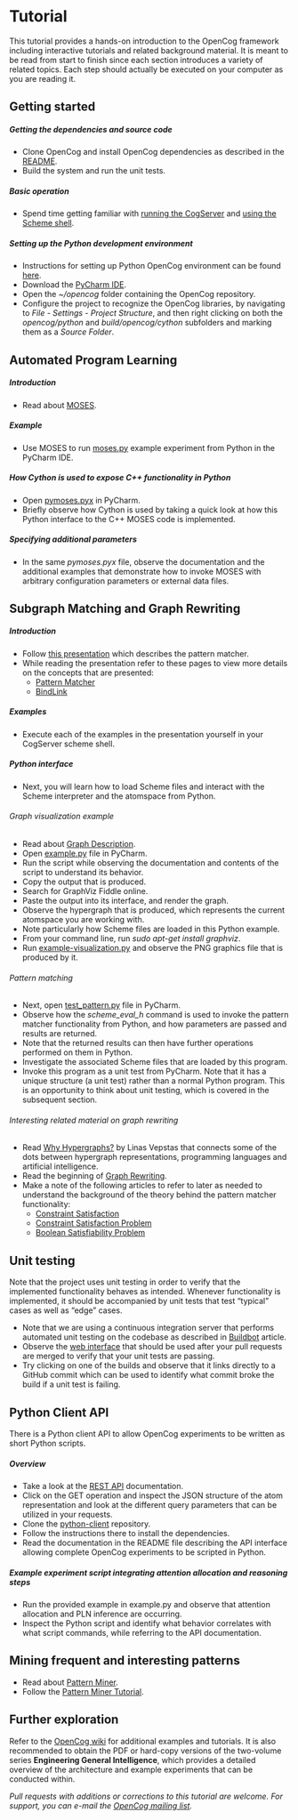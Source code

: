Tutorial
===

This tutorial provides a hands-on introduction to the OpenCog framework including interactive tutorials and related background material. It is meant to be read from start to finish since each section introduces a variety of related topics. Each step should actually be executed on your computer as you are reading it.

Getting started
---

##### Getting the dependencies and source code
* Clone OpenCog and install OpenCog dependencies as described in the [README](https://github.com/opencog/opencog/#prerequisites).
* Build the system and run the unit tests.

##### Basic operation
* Spend time getting familiar with [running the CogServer](http://wiki.opencog.org/w/Shell) and [using the Scheme shell](http://wiki.opencog.org/w/Scheme).

##### Setting up the Python development environment
* Instructions for setting up Python OpenCog environment can be found [here](http://wiki.opencog.org/w/Python#Setting_up).
* Download the [PyCharm IDE](http://www.jetbrains.com/pycharm/).
* Open the *~/opencog* folder containing the OpenCog repository.
* Configure the project to recognize the OpenCog libraries, by navigating to *File - Settings - Project Structure*, and then right clicking on both the *opencog/python* and *build/opencog/cython* subfolders and marking them as a *Source Folder*.

Automated Program Learning
---

##### Introduction
* Read about [MOSES](http://wiki.opencog.org/w/MOSES).

##### Example
* Use MOSES to run [moses.py](https://github.com/opencog/moses/blob/master/examples/moses.py) example experiment from Python in the PyCharm IDE.

##### How Cython is used to expose C++ functionality in Python
* Open [pymoses.pyx](https://github.com/opencog/opencog/blob/master/opencog/cython/opencog/pymoses.pyx) in PyCharm. 
* Briefly observe how Cython is used by taking a quick look at how this Python interface to the C++ MOSES code is implemented.

##### Specifying additional parameters
* In the same *pymoses.pyx* file, observe the documentation and the additional examples that demonstrate how to invoke MOSES with arbitrary configuration parameters or external data files.

Subgraph Matching and Graph Rewriting
---

##### Introduction
* Follow [this presentation](https://docs.google.com/a/singularityu.org/presentation/d/15C2lheJNV6UtrIYcJ2zt5UOui_PhxmMNf2OzwGS5oq8/edit?pli=1#slide=id.p) which describes the pattern matcher.
* While reading the presentation refer to these pages to view more details on the concepts that are presented:
  * [Pattern Matcher](http://wiki.opencog.org/w/Pattern_matcher)
  * [BindLink](http://wiki.opencog.org/w/BindLink)

##### Examples
* Execute each of the examples in the presentation yourself in your CogServer scheme shell.

##### Python interface
* Next, you will learn how to load Scheme files and interact with the Scheme interpreter and the atomspace from Python.

###### Graph visualization example
* Read about [Graph Description](https://github.com/opencog/opencog/tree/master/opencog/python/graph_description).
* Open [example.py](https://github.com/opencog/opencog/blob/master/opencog/python/graph_description/example.py) file in PyCharm.
* Run the script while observing the documentation and contents of the script to understand its behavior.
* Copy the output that is produced.
* Search for GraphViz Fiddle online.
* Paste the output into its interface, and render the graph.
* Observe the hypergraph that is produced, which represents the current atomspace you are working with.
* Note particularly how Scheme files are loaded in this Python example.
* From your command line, run *sudo apt-get install graphviz*.
* Run [example-visualization.py](https://github.com/opencog/opencog/blob/master/opencog/python/graph_description/example-visualization.py) and observe the PNG graphics file that is produced by it.

###### Pattern matching
* Next, open [test_pattern.py](https://github.com/opencog/opencog/blob/master/tests/cython/guile/test_pattern.py) file in PyCharm.
* Observe how the *scheme_eval_h* command is used to invoke the pattern matcher functionality from Python, and how parameters are passed and results are returned. 
* Note that the returned results can then have further operations performed on them in Python.
* Investigate the associated Scheme files that are loaded by this program.
* Invoke this program as a unit test from PyCharm. Note that it has a unique structure (a unit test) rather than a normal Python program. This is an opportunity to think about unit testing, which is covered in the subsequent section.

###### Interesting related material on graph rewriting
* Read [Why Hypergraphs?](http://blog.opencog.org/2013/03/24/why-hypergraphs/) by Linas Vepstas that connects some of the dots between hypergraph representations, programming languages and artificial intelligence.
* Read the beginning of [Graph Rewriting](http://en.wikipedia.org/wiki/Graph_rewriting).
* Make a note of the following articles to refer to later as needed to understand the background of the theory behind the pattern matcher functionality:
  * [Constraint Satisfaction](http://en.wikipedia.org/wiki/Constraint_satisfaction)
  * [Constraint Satisfaction Problem](http://en.wikipedia.org/wiki/Constraint_satisfaction_problem)
  * [Boolean Satisfiability Problem](http://en.wikipedia.org/wiki/Boolean_satisfiability_problem)

Unit testing
---
Note that the project uses unit testing in order to verify that the implemented functionality behaves as intended. Whenever functionality is implemented, it should be accompanied by unit tests that test “typical” cases as well as “edge” cases.

* Note that we are using a continuous integration server that performs automated unit testing on the codebase as described in [Buildbot]( http://wiki.opencog.org/w/Buildbot) article.
* Observe the [web interface](http://buildbot.opencog.org:8010/waterfall) that should be used after your pull requests are merged to verify that your unit tests are passing.
* Try clicking on one of the builds and observe that it links directly to a GitHub commit which can be used to identify what commit broke the build if a unit test is failing.

Python Client API
---
There is a Python client API to allow OpenCog experiments to be written as short Python scripts.

##### Overview
* Take a look at the [REST API](http://opencog.github.io/rest-api-documentation/) documentation.
* Click on the GET operation and inspect the JSON structure of the atom representation and look at the different query parameters that can be utilized in your requests.
* Clone the [python-client](https://github.com/opencog/python-client) repository.
* Follow the instructions there to install the dependencies.
* Read the documentation in the README file describing the API interface allowing complete OpenCog experiments to be scripted in Python.

##### Example experiment script integrating attention allocation and reasoning steps
* Run the provided example in example.py and observe that attention allocation and PLN inference are occurring.
* Inspect the Python script and identify what behavior correlates with what script commands, while referring to the API documentation.

Mining frequent and interesting patterns
---
* Read about [Pattern Miner](http://wiki.opencog.org/w/Pattern_Miner#Introduction).
* Follow the [Pattern Miner Tutorial](http://wiki.opencog.org/w/Pattern_Miner#Tutorial_of_running_a_test_of_Pattern_Miner_in_Opencog).

Further exploration
---
Refer to the [OpenCog wiki](http://wiki.opencog.org/w/The_Open_Cognition_Project) for additional examples and tutorials. It is also recommended to obtain the PDF or hard-copy versions of the two-volume series **Engineering General Intelligence**, which provides a detailed overview of the architecture and example experiments that can be conducted within.

*Pull requests with additions or corrections to this tutorial are welcome. For support, you can e-mail the [OpenCog mailing list](https://groups.google.com/forum/#!forum/opencog).*
